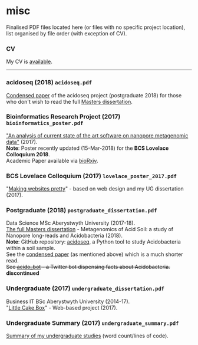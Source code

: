 # misc
Finalised PDF files located here (or files with no specific project location), list organised by file order (with exception of CV).

### CV
My CV is [available](https://github.com/sap218/misc/blob/master/cv_samantha-pendleton.pdf).

---

### acidoseq (2018) `acidoseq.pdf`
[Condensed paper](https://github.com/sap218/misc/blob/master/acidoseq.pdf) of the acidoseq project (postgraduate 2018) for those who don't wish to read the full [Masters dissertation](https://github.com/sap218/misc/blob/master/postgraduate_dissertation.pdf).

### Bioinformatics Research Project (2017) `bioinformatics_poster.pdf`
["An analysis of current state of the art software on nanopore metagenomic data"](https://github.com/sap218/misc/blob/master/bioinformatics_poster.pdf) (2017).
<br />
**Note**: Poster recently updated (15-Mar-2018) for the **BCS Lovelace Colloquium 2018**. 
<br />
Academic Paper available via [bioRxiv](https://doi.org/10.1101/288969).

### BCS Lovelace Colloquium (2017) `lovelace_poster_2017.pdf`
"[Making websites pretty](https://github.com/sap218/misc/blob/master/lovelace_poster_2017.pdf)" - based on web design and my UG dissertation (2017).

### Postgraduate (2018) `postgraduate_dissertation.pdf`
Data Science MSc Aberystwyth University (2017-18).
<br />
[The full Masters dissertation](https://github.com/sap218/misc/blob/master/postgraduate_dissertation.pdf) - Metagenomics of Acid Soil: a study of Nanopore long-reads and Acidobacteria (2018).
<br />
**Note**: GitHub repository: [acidoseq](https://github.com/sap218/acidoseq), a Python tool to study Acidobacteria within a soil sample.
<br />
See the [condensed paper](https://github.com/sap218/misc/blob/master/acidoseq.pdf) (as mentioned above) which is a much shorter read.
<br />
~~See [acido_bot](https://twitter.com/acido_bot) - a Twitter bot dispensing facts about Acidobacteria.~~ **discontinued**

### Undergraduate (2017) `undergraduate_dissertation.pdf`
Business IT BSc Aberystwyth University (2014-17).
<br />
"[Little Cake Box](https://github.com/sap218/misc/blob/master/undergraduate_dissertation.pdf)" - Web-based project (2017).

### Undergraduate Summary (2017) `undergraduate_summary.pdf`
[Summary of my undergraduate studies](https://github.com/sap218/misc/blob/master/undergraduate_summary.pdf) (word count/lines of code).

